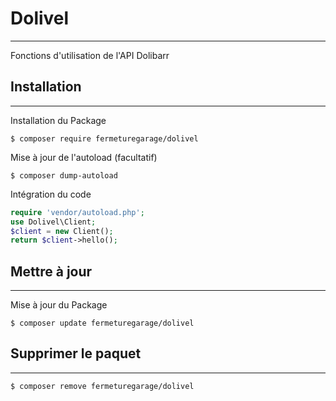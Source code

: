 # Dolivel
***
Fonctions d'utilisation de l'API Dolibarr

## Installation
***
Installation du Package
```
$ composer require fermeturegarage/dolivel
```

Mise à jour de l'autoload (facultatif)
```
$ composer dump-autoload
```

Intégration du code
```PHP
require 'vendor/autoload.php';
use Dolivel\Client;
$client = new Client();
return $client->hello();
```

## Mettre à jour
***
Mise à jour du Package
```
$ composer update fermeturegarage/dolivel
```

## Supprimer le paquet
***
```
$ composer remove fermeturegarage/dolivel
